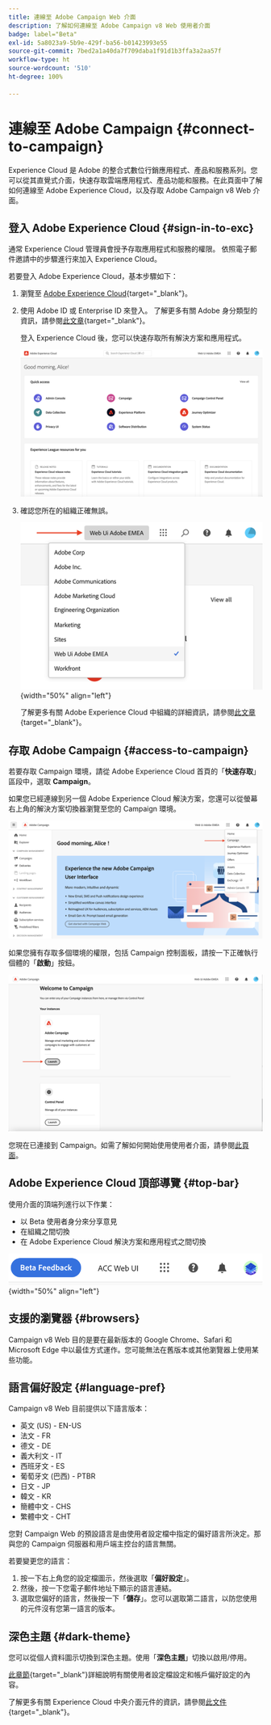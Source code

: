 ```yaml
---
title: 連線至 Adobe Campaign Web 介面
description: 了解如何連線至 Adobe Campaign v8 Web 使用者介面
badge: label="Beta"
exl-id: 5a8023a9-5b9e-429f-ba56-b01423993e55
source-git-commit: 7bed2a1a40da7f709daba1f91d1b3ffa3a2aa57f
workflow-type: ht
source-wordcount: '510'
ht-degree: 100%

---
```


# 連線至 Adobe Campaign {#connect-to-campaign}

Experience Cloud 是 Adobe 的整合式數位行銷應用程式、產品和服務系列。您可以從其直覺式介面，快速存取雲端應用程式、產品功能和服務。在此頁面中了解如何連線至 Adobe Experience Cloud，以及存取 Adobe Campaign v8 Web 介面。

## 登入 Adobe Experience Cloud {#sign-in-to-exc}

通常 Experience Cloud 管理員會授予存取應用程式和服務的權限。 依照電子郵件邀請中的步驟進行來加入 Experience Cloud。

若要登入 Adobe Experience Cloud，基本步驟如下：

1. 瀏覽至 [Adobe Experience Cloud](https://experience.adobe.com/){target="_blank"}。

1. 使用 Adobe ID 或 Enterprise ID 來登入。 了解更多有關 Adobe 身分類型的資訊，請參閱[此文章](https://helpx.adobe.com/cn/enterprise/using/identity.html){target="_blank"}。

   登入 Experience Cloud 後，您可以快速存取所有解決方案和應用程式。

   ![](assets/exc-home.png)

1. 確認您所在的組織正確無誤。

   ![](assets/exc-orgs.png){width="50%" align="left"}

   了解更多有關 Adobe Experience Cloud 中組織的詳細資訊，請參閱[此文章](https://experienceleague.adobe.com/docs/core-services/interface/administration/organizations.html?lang=zh-Hant){target="_blank"}。


## 存取 Adobe Campaign {#access-to-campaign}

若要存取 Campaign 環境，請從 Adobe Experience Cloud 首頁的「**快速存取**」區段中，選取 **Campaign**。

如果您已經連線到另一個 Adobe Experience Cloud 解決方案，您還可以從螢幕右上角的解決方案切換器瀏覽至您的 Campaign 環境。

![](assets/solution-switcher.png)

如果您擁有存取多個環境的權限，包括 Campaign 控制面板，請按一下正確執行個體的「**啟動**」按鈕。

![](assets/launch-campaign.png)

您現在已連接到 Campaign。如需了解如何開始使用使用者介面，請參閱[此頁面](user-interface.md)。

## Adobe Experience Cloud 頂部導覽 {#top-bar}

使用介面的頂端列進行以下作業：

* 以 Beta 使用者身分來分享意見
* 在組織之間切換
* 在 Adobe Experience Cloud 解決方案和應用程式之間切換

![](assets/unified-shell.png){width="50%" align="left"}

## 支援的瀏覽器 {#browsers}

Campaign v8 Web 目的是要在最新版本的 Google Chrome、Safari 和 Microsoft Edge 中以最佳方式運作。您可能無法在舊版本或其他瀏覽器上使用某些功能。

## 語言偏好設定 {#language-pref}

Campaign v8 Web 目前提供以下語言版本：

* 英文 (US) - EN-US
* 法文 - FR
* 德文 - DE
* 義大利文 - IT
* 西班牙文 - ES
* 葡萄牙文 (巴西) - PTBR
* 日文 - JP
* 韓文 - KR
* 簡體中文 - CHS
* 繁體中文 - CHT


您對 Campaign Web 的預設語言是由使用者設定檔中指定的偏好語言所決定。那與您的 Campaign 伺服器和用戶端主控台的語言無關。

若要變更您的語言：

1. 按一下右上角您的設定檔圖示，然後選取「**偏好設定**」。
1. 然後，按一下您電子郵件地址下顯示的語言連結。
1. 選取您偏好的語言，然後按一下「**儲存**」。您可以選取第二語言，以防您使用的元件沒有您第一語言的版本。

## 深色主題 {#dark-theme}

您可以從個人資料圖示切換到深色主題。使用「**深色主題**」切換以啟用/停用。

[此章節](https://experienceleague.adobe.com/docs/core-services/interface/experience-cloud.html?lang=zh-Hant#preferences){target="_blank"}詳細說明有關使用者設定檔設定和帳戶偏好設定的內容。

了解更多有關 Experience Cloud 中央介面元件的資訊，請參閱[此文件](https://experienceleague.adobe.com/docs/core-services/interface/experience-cloud.html?lang=zh-Hant){target="_blank"}。
